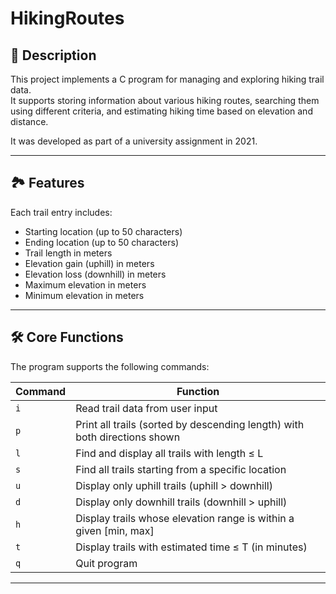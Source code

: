 # HikingRoutes

## 📌 Description

This project implements a C program for managing and exploring hiking trail data.  
It supports storing information about various hiking routes, searching them using different criteria, and estimating hiking time based on elevation and distance.

It was developed as part of a university assignment in 2021.

---

## 🏞️ Features

Each trail entry includes:

- Starting location (up to 50 characters)
- Ending location (up to 50 characters)
- Trail length in meters
- Elevation gain (uphill) in meters
- Elevation loss (downhill) in meters
- Maximum elevation in meters
- Minimum elevation in meters

---

## 🛠️ Core Functions

The program supports the following commands:

| Command | Function |
|--------|----------|
| `i`    | Read trail data from user input |
| `p`    | Print all trails (sorted by descending length) with both directions shown |
| `l`    | Find and display all trails with length ≤ L |
| `s`    | Find all trails starting from a specific location |
| `u`    | Display only uphill trails (uphill > downhill) |
| `d`    | Display only downhill trails (downhill > uphill) |
| `h`    | Display trails whose elevation range is within a given [min, max] |
| `t`    | Display trails with estimated time ≤ T (in minutes) |
| `q`    | Quit program |

---
